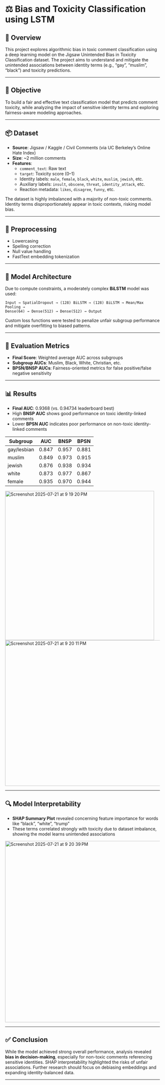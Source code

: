 

# ⚖️ Bias and Toxicity Classification using LSTM

## 📘 Overview

This project explores algorithmic bias in toxic comment classification using a deep learning model on the Jigsaw Unintended Bias in Toxicity Classification dataset. The project aims to understand and mitigate the unintended associations between identity terms (e.g., “gay”, “muslim”, “black”) and toxicity predictions.

---

## 🎯 Objective

To build a fair and effective text classification model that predicts comment toxicity, while analyzing the impact of sensitive identity terms and exploring fairness-aware modeling approaches.

---

## 📦 Dataset

- **Source**: Jigsaw / Kaggle / Civil Comments (via UC Berkeley’s Online Hate Index)
- **Size**: ~2 million comments
- **Features**:
  - `comment_text`: Raw text
  - `target`: Toxicity score (0–1)
  - Identity labels: `male`, `female`, `black`, `white`, `muslim`, `jewish`, etc.
  - Auxiliary labels: `insult`, `obscene`, `threat`, `identity_attack`, etc.
  - Reaction metadata: `likes`, `disagree`, `funny`, etc.

The dataset is highly imbalanced with a majority of non-toxic comments. Identity terms disproportionately appear in toxic contexts, risking model bias.

---

## 🧹 Preprocessing

- Lowercasing
- Spelling correction
- Null value handling
- FastText embedding tokenization

---

## 🧠 Model Architecture

Due to compute constraints, a moderately complex **BiLSTM** model was used:

```
Input → SpatialDropout → (128) BiLSTM → (128) BiLSTM → Mean/Max Pooling →
Dense(64) → Dense(512) → Dense(512) → Output
```

Custom loss functions were tested to penalize unfair subgroup performance and mitigate overfitting to biased patterns.

---

## 🧪 Evaluation Metrics

- **Final Score**: Weighted average AUC across subgroups
- **Subgroup AUCs**: Muslim, Black, White, Christian, etc.
- **BPSN/BNSP AUCs**: Fairness-oriented metrics for false positive/false negative sensitivity

---

## 📊 Results

- **Final AUC**: 0.9368 (vs. 0.94734 leaderboard best)
- High **BNSP AUC** shows good performance on toxic identity-linked comments
- Lower **BPSN AUC** indicates poor performance on non-toxic identity-linked comments

| Subgroup        | AUC    | BNSP   | BPSN   |
|-----------------|--------|--------|--------|
| gay/lesbian     | 0.847  | 0.957  | 0.881  |
| muslim          | 0.849  | 0.973  | 0.915  |
| jewish          | 0.876  | 0.938  | 0.934  |
| white           | 0.873  | 0.977  | 0.867  |
| female          | 0.935  | 0.970  | 0.944  |


<img width="485" height="486" alt="Screenshot 2025-07-21 at 9 19 20 PM" src="https://github.com/user-attachments/assets/b7133f4e-034b-46b0-b8a8-87f0331eb2d9" />

<img width="559" height="475" alt="Screenshot 2025-07-21 at 9 20 11 PM" src="https://github.com/user-attachments/assets/4b2fb803-fd23-4aec-bfa0-e73d3a081cf8" />

---

## 🔍 Model Interpretability

- **SHAP Summary Plot** revealed concerning feature importance for words like “black”, “white”, “trump”
- These terms correlated strongly with toxicity due to dataset imbalance, showing the model learns unintended associations
  
<img width="518" height="591" alt="Screenshot 2025-07-21 at 9 20 39 PM" src="https://github.com/user-attachments/assets/1e82b84a-f238-403b-b6d5-0b5818793cf1" />

---

## ✅ Conclusion

While the model achieved strong overall performance, analysis revealed **bias in decision-making**, especially for non-toxic comments referencing sensitive identities. SHAP interpretability highlighted the risks of unfair associations. Further research should focus on debiasing embeddings and expanding identity-balanced data.

---

